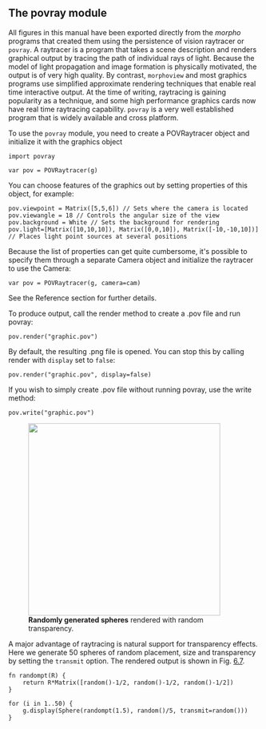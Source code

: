 ## The povray module

All figures in this manual have been exported directly from the *morpho*
programs that created them using the persistence of vision raytracer or
`povray`. A raytracer is a program that takes a scene description and
renders graphical output by tracing the path of individual rays of
light. Because the model of light propagation and image formation is
physically motivated, the output is of very high quality. By contrast,
`morphoview` and most graphics programs use simplified approximate
rendering techniques that enable real time interactive output. At the
time of writing, raytracing is gaining popularity as a technique, and
some high performance graphics cards now have real time raytracing
capability. `povray` is a very well established program that is widely
available and cross platform.

To use the `povray` module, you need to create a POVRaytracer object and
initialize it with the graphics object

    import povray

    var pov = POVRaytracer(g)

You can choose features of the graphics out by setting properties of
this object, for example:

    pov.viewpoint = Matrix([5,5,6]) // Sets where the camera is located
    pov.viewangle = 18 // Controls the angular size of the view
    pov.background = White // Sets the background for rendering
    pov.light=[Matrix([10,10,10]), Matrix([0,0,10]), Matrix([-10,-10,10])] // Places light point sources at several positions

Because the list of properties can get quite cumbersome, it's possible
to specify them through a separate Camera object and initialize the
raytracer to use the Camera:

    var pov = POVRaytracer(g, camera=cam)

See the Reference section for further details.

To produce output, call the render method to create a .pov file and run
povray:

    pov.render("graphic.pov")

By default, the resulting .png file is opened. You can stop this by
calling render with `display` set to `false`:

    pov.render("graphic.pov", display=false)

If you wish to simply create .pov file without running povray, use the
write method:

    pov.write("graphic.pov")

<figure id="fig:Transparency">
<div class="centering">
<img src="../Figures/VisChapter/povray/transparency.png"
style="width:4in" />
</div>
<figcaption><strong><span id="fig:Transparency"
label="fig:Transparency"></span>Randomly generated spheres</strong>
rendered with random transparency.</figcaption>
</figure>

A major advantage of raytracing is natural support for transparency
effects. Here we generate 50 spheres of random placement, size and
transparency by setting the `transmit` option. The rendered output is
shown in Fig. [6.7](#fig:Transparency).

    fn randompt(R) {
        return R*Matrix([random()-1/2, random()-1/2, random()-1/2])
    }

    for (i in 1..50) {
        g.display(Sphere(randompt(1.5), random()/5, transmit=random()))
    }
